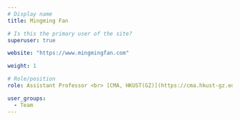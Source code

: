 ```yaml
---
# Display name
title: Mingming Fan

# Is this the primary user of the site?
superuser: true

website: "https://www.mingmingfan.com"

weight: 1

# Role/position
role: Assistant Professor <br> [CMA, HKUST(GZ)](https://cma.hkust-gz.edu.cn/) <br> [ISD, HKUST](https://isd.hkust.edu.hk/) <br> [CSE, HKUST](https://cse.hkust.edu.hk/) (Affiliated)

user_groups:
  - Team
---
```

